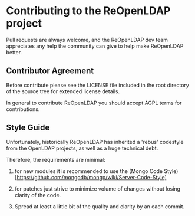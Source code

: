Contributing to the ReOpenLDAP project
======================================

Pull requests are always welcome, and the ReOpenLDAP dev team
appreciates any help the community can give to help make
ReOpenLDAP better.


Contributor Agreement
---------------------

Before contribute please see the LICENSE file included in the
root directory of the source tree for extended license details.

In general to contribute ReOpenLDAP you should accept AGPL
terms for contributions.


Style Guide
-----------

Unfortunately, historically ReOpenLDAP has inherited a 'rebus'
codestyle from the OpenLDAP projects, as well as a huge
technical debt.

Therefore, the requirements are minimal:

1) for new modules it is recommended to use the
   (Mongo Code Style)[https://github.com/mongodb/mongo/wiki/Server-Code-Style]

2) for patches just strive to minimize volume of changes without
   losing clarity of the code.

3) Spread at least a little bit of the quality and clarity by an each commit.
